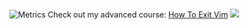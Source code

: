 ![Metrics](https://metrics.lecoq.io/vedangwartikar?template=classic&repositories.forks=true&languages=1&followup=1&lines=1&achievements=1&introduction=1&stars=1&languages.ignored=c%2C%20c%2B%2B&languages.limit=8&languages.sections=most-used&languages.colors=github&languages.threshold=0%25&languages.indepth=false&languages.recent.load=300&languages.recent.days=14&introduction.title=true&stars.limit=2&followup.sections=repositories&achievements.threshold=C&achievements.secrets=true&achievements.limit=6&config.timezone=Asia%2FCalcutta&config.display=large)
Check out my advanced course: [How To Exit Vim](https://youtu.be/dQw4w9WgXcQ)
![](https://komarev.com/ghpvc/?username=vedangwartikar)

